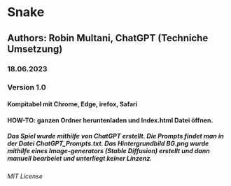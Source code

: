 # Snake
## Authors: Robin Multani, ChatGPT (Techniche Umsetzung)
### 18.06.2023
### Version 1.0
#### Kompitabel mit Chrome, Edge, irefox, Safari 
#### HOW-TO: ganzen Ordner heruntenladen und Index.html Datei öffnen. 
##### Das Spiel wurde mithilfe von ChatGPT erstellt. Die Prompts findet man in der Datei ChatGPT_Prompts.txt. Das Hintergrundbild BG.png wurde mithilfe eines Image-generators (Stable Diffusion) erstellt und dann manuell bearbeiet und unterliegt keiner Linzenz.
###### MIT License
